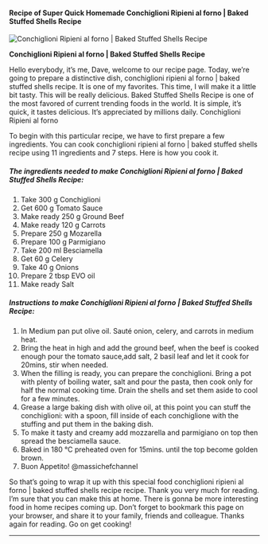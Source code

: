             

#### Recipe of Super Quick Homemade Conchiglioni Ripieni al forno | Baked Stuffed Shells Recipe

![Conchiglioni Ripieni al forno | Baked Stuffed Shells Recipe](https://img-global.cpcdn.com/recipes/b8d2e0ac6f05fedb/751x532cq70/conchiglioni-ripieni-al-forno-baked-stuffed-shells-recipe-recipe-main-photo.jpg)

**Conchiglioni Ripieni al forno | Baked Stuffed Shells Recipe**

Hello everybody, it’s me, Dave, welcome to our recipe page. Today, we’re going to prepare a distinctive dish, conchiglioni ripieni al forno | baked stuffed shells recipe. It is one of my favorites. This time, I will make it a little bit tasty. This will be really delicious. Baked Stuffed Shells Recipe is one of the most favored of current trending foods in the world. It is simple, it’s quick, it tastes delicious. It’s appreciated by millions daily. Conchiglioni Ripieni al forno

To begin with this particular recipe, we have to first prepare a few ingredients. You can cook conchiglioni ripieni al forno | baked stuffed shells recipe using 11 ingredients and 7 steps. Here is how you cook it.

##### The ingredients needed to make Conchiglioni Ripieni al forno | Baked Stuffed Shells Recipe:

1.  Take 300 g Conchiglioni
2.  Get 600 g Tomato Sauce
3.  Make ready 250 g Ground Beef
4.  Make ready 120 g Carrots
5.  Prepare 250 g Mozarella
6.  Prepare 100 g Parmigiano
7.  Take 200 ml Besciamella
8.  Get 60 g Celery
9.  Take 40 g Onions
10.  Prepare 2 tbsp EVO oil
11.  Make ready Salt

##### Instructions to make Conchiglioni Ripieni al forno | Baked Stuffed Shells Recipe:

1.  In Medium pan put olive oil. Sauté onion, celery, and carrots in medium heat.
2.  Bring the heat in high and add the ground beef, when the beef is cooked enough pour the tomato sauce,add salt, 2 basil leaf and let it cook for 20mins, stir when needed.
3.  When the filling is ready, you can prepare the conchiglioni. Bring a pot with plenty of boiling water, salt and pour the pasta, then cook only for half the normal cooking time. Drain the shells and set them aside to cool for a few minutes.
4.  Grease a large baking dish with olive oil, at this point you can stuff the conchiglioni: with a spoon, fill inside of each conchiglione with the stuffing and put them in the baking dish.
5.  To make it tasty and creamy add mozzarella and parmigiano on top then spread the besciamella sauce.
6.  Baked in 180 °C preheated oven for 15mins. until the top become golden brown.
7.  Buon Appetito! @massichefchannel

So that’s going to wrap it up with this special food conchiglioni ripieni al forno | baked stuffed shells recipe recipe. Thank you very much for reading. I’m sure that you can make this at home. There is gonna be more interesting food in home recipes coming up. Don’t forget to bookmark this page on your browser, and share it to your family, friends and colleague. Thanks again for reading. Go on get cooking!

* * *